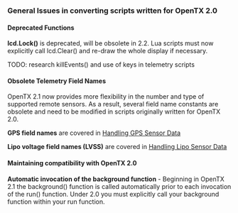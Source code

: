 ### General Issues in converting scripts written for OpenTX 2.0

#### Deprecated Functions

**lcd.Lock()** is deprecated, will be obsolete in 2.2. Lua scripts must now explicitly call lcd.Clear() and re-draw the whole display if necessary.

<div class="todo">
TODO: research killEvents() and use of keys in telemetry scripts
</div>

#### Obsolete Telemetry Field Names

OpenTX 2.1 now provides more flexibility in the number and type of supported remote sensors. As a result, several field name constants are obsolete and need to be modified in scripts originally written for OpenTX 2.0.

**GPS field names** are covered in [Handling GPS Sensor Data](handling_gps_sensor_data.md)

**Lipo voltage field names (LVSS)** are covered in [Handling Lipo Sensor Data](handling_lipo_sensor_data.md)

#### Maintaining compatibility with OpenTX 2.0

**Automatic invocation of the background function** - Beginning in OpenTX 2.1 the background() function is called automatically prior to each invocation of the run() function.  Under 2.0 you must explicitly call your background function within your run function. 